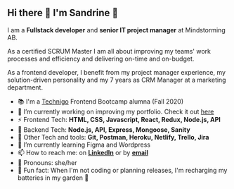 ## Hi there 👋 I'm Sandrine 🌟

I am a __Fullstack developer__ and __senior IT project manager__ at Mindstorming AB.

As a certified SCRUM Master I am all about improving my teams' work processes and efficiency and delivering on-time and on-budget.

As a frontend developer, I benefit from my project manager experience, my solution-driven personality and my 7 years as CRM Manager at a marketing department.

- 📚 I'm a [Technigo](https://www.technigo.io/) Frontend Bootcamp alumna (Fall 2020) 
- 🧾 I’m currently working on improving my portfolio. Check it out [here](https://www.mindstorming.se)
- ⚡ Frontend Tech: __HTML, CSS, Javascript, React, Redux, Node.js, API__
- 🔨 Backend Tech: __Node.js, API, Express, Mongoose, Sanity__
- 🔧 Other Tech and tools: __Git, Postman, Heroku, Netlify, Trello, Jira__
- 🌱 I’m currently learning Figma and Wordpress
- 📫 How to reach me: on [__LinkedIn__](https://www.linkedin.com/in/sandrine-elander-10498b4/) or by [__email__](mailto:s.elander@mindstorming.se)
- 👩 Pronouns: she/her
- 🌼 Fun fact: When I'm not coding or planning releases, I'm recharging my batteries in my garden 🏡 

<!--
**MindstormingAB/MindstormingAB** is a ✨ _special_ ✨ repository because its `README.md` (this file) appears on your GitHub profile.

Here are some ideas to get you started:

- 🔭 I’m currently working on ...
- 🌱 I’m currently learning ...
- 👯 I’m looking to collaborate on ...
- 🤔 I’m looking for help with ...
- 💬 Ask me about ...
- 📫 How to reach me: ...
- 😄 Pronouns: ...
- ⚡ Fun fact: ...
-->
